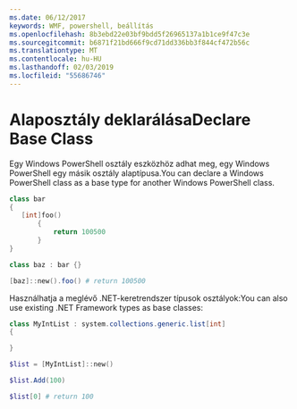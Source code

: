 ```yaml
---
ms.date: 06/12/2017
keywords: WMF, powershell, beállítás
ms.openlocfilehash: 8b3ebd22e03bf9bdd5f26965137a1b1ce9f47c3e
ms.sourcegitcommit: b6871f21bd666f9cd71dd336bb3f844cf472b56c
ms.translationtype: MT
ms.contentlocale: hu-HU
ms.lasthandoff: 02/03/2019
ms.locfileid: "55686746"
---
```

# <a name="declare-base-class"></a><span data-ttu-id="861d5-102">Alaposztály deklarálása</span><span class="sxs-lookup"><span data-stu-id="861d5-102">Declare Base Class</span></span>
<span data-ttu-id="861d5-103">Egy Windows PowerShell osztály eszközhöz adhat meg, egy Windows PowerShell egy másik osztály alaptípusa.</span><span class="sxs-lookup"><span data-stu-id="861d5-103">You can declare a Windows PowerShell class as a base type for another Windows PowerShell class.</span></span>

```powershell
class bar
{
   [int]foo()
       {
           return 100500
       }
}

class baz : bar {}

[baz]::new().foo() # return 100500
```

<span data-ttu-id="861d5-104">Használhatja a meglévő .NET-keretrendszer típusok osztályok:</span><span class="sxs-lookup"><span data-stu-id="861d5-104">You can also use existing .NET Framework types as base classes:</span></span>

```powershell
class MyIntList : system.collections.generic.list[int]
{

}

$list = [MyIntList]::new()

$list.Add(100)

$list[0] # return 100
```
